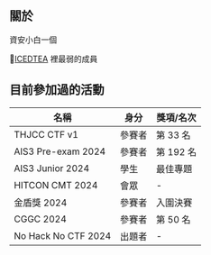 
## 關於
資安小白一個
 

🚩[ICEDTEA](https://ic3dt3a.org/) 裡最弱的成員


## 目前參加過的活動  
| 名稱             　 | 身分  | 獎項/名次 |
| ------------------ | ----- | -------- |
| THJCC CTF v1     | 參賽者 | 第 33 名  |
| AIS3 Pre-exam 2024 | 參賽者 | 第 192 名 |
| AIS3 Junior 2024   | 學生   | 最佳專題 |
| HITCON CMT 2024    | 會眾   |    -    |
| 金盾獎 2024         | 參賽者 | 入圍決賽 |
| CGGC 2024          | 參賽者 | 第 50 名 |
| No Hack No CTF 2024 | 出題者 |    -    |